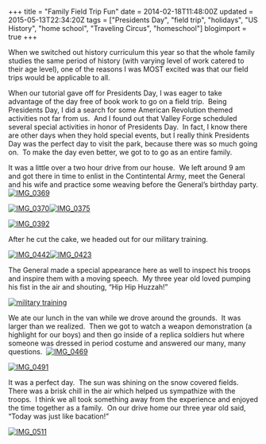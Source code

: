 +++
title = "Family Field Trip Fun"
date = 2014-02-18T11:48:00Z
updated = 2015-05-13T22:34:20Z
tags = ["Presidents Day", "field trip", "holidays", "US History", "home school", "Traveling Circus", "homeschool"]
blogimport = true 
+++

When we switched out history curriculum this year so that the whole family studies the same period of history (with varying level of work catered to their age level), one of the reasons I was MOST excited was that our field trips would be applicable to all.&#160; 

When our tutorial gave off for Presidents Day, I was eager to take advantage of the day free of book work to go on a field trip.&#160; Being Presidents Day, I did a search for some American Revolution themed activities not far from us.&#160; And I found out that Valley Forge scheduled several special activities in honor of Presidents Day.&#160; In fact, I know there are other days when they hold special events, but I really think Presidents Day was the perfect day to visit the park, because there was so much going on.&#160; To make the day even better, we got to to go as an entire family.&#160; 

It was a little over a two hour drive from our house.&#160; We left around 9 am and got there in time to enlist in the Contintental Army, meet the General and his wife and practice some weaving before the General’s birthday party. [![IMG_0369](https://latc.s3.amazonaws.com/wp-content/uploads/2014/02/IMG_0369.jpg "IMG_0369")](https://latc.s3.amazonaws.com/wp-content/uploads/2014/02/IMG_0369.jpg)

[![IMG_0370](https://latc.s3.amazonaws.com/wp-content/uploads/2014/02/IMG_0370.jpg "IMG_0370")](https://latc.s3.amazonaws.com/wp-content/uploads/2014/02/IMG_0370.jpg)[![IMG_0375](https://latc.s3.amazonaws.com/wp-content/uploads/2014/02/IMG_0375.jpg "IMG_0375")](https://latc.s3.amazonaws.com/wp-content/uploads/2014/02/IMG_0375.jpg)

[![IMG_0392](https://latc.s3.amazonaws.com/wp-content/uploads/2014/02/IMG_0392.jpg "IMG_0392")](https://latc.s3.amazonaws.com/wp-content/uploads/2014/02/IMG_0392.jpg)

After he cut the cake, we headed out for our military training.&#160; 

[![IMG_0442](https://latc.s3.amazonaws.com/wp-content/uploads/2014/02/IMG_0442.jpg "IMG_0442")](https://latc.s3.amazonaws.com/wp-content/uploads/2014/02/IMG_0442.jpg)[![IMG_0423](https://latc.s3.amazonaws.com/wp-content/uploads/2014/02/IMG_0423.jpg "IMG_0423")](https://latc.s3.amazonaws.com/wp-content/uploads/2014/02/IMG_0423.jpg)

The General made a special appearance here as well to inspect his troops and inspire them with a moving speech.&#160; My three year old loved pumping his fist in the air and shouting, “Hip Hip Huzzah!”&#160; 

[![military training](https://latc.s3.amazonaws.com/wp-content/uploads/2014/02/military-training.jpg "military training")](https://latc.s3.amazonaws.com/wp-content/uploads/2014/02/military-training.jpg)

We ate our lunch in the van while we drove around the grounds.&#160; It was larger than we realized.&#160; Then we got to watch a weapon demonstration (a highlight for our boys) and then go inside of a replica soldiers hut where someone was dressed in period costume and answered our many, many questions.&#160; [![IMG_0469](https://latc.s3.amazonaws.com/wp-content/uploads/2014/02/IMG_0469.jpg "IMG_0469")](https://latc.s3.amazonaws.com/wp-content/uploads/2014/02/IMG_0469.jpg)

[![IMG_0491](https://latc.s3.amazonaws.com/wp-content/uploads/2014/02/IMG_0491.jpg "IMG_0491")](https://latc.s3.amazonaws.com/wp-content/uploads/2014/02/IMG_0491.jpg)

It was a perfect day.&#160; The sun was shining on the snow covered fields.&#160; There was a brisk chill in the air which helped us sympathize with the troops.&#160; I think we all took something away from the experience and enjoyed the time together as a family.&#160; On our drive home our three year old said, “Today was just like bacation!”&#160; 

[![IMG_0511](https://latc.s3.amazonaws.com/wp-content/uploads/2014/02/IMG_0511.jpg "IMG_0511")](https://latc.s3.amazonaws.com/wp-content/uploads/2014/02/IMG_0511.jpg)
